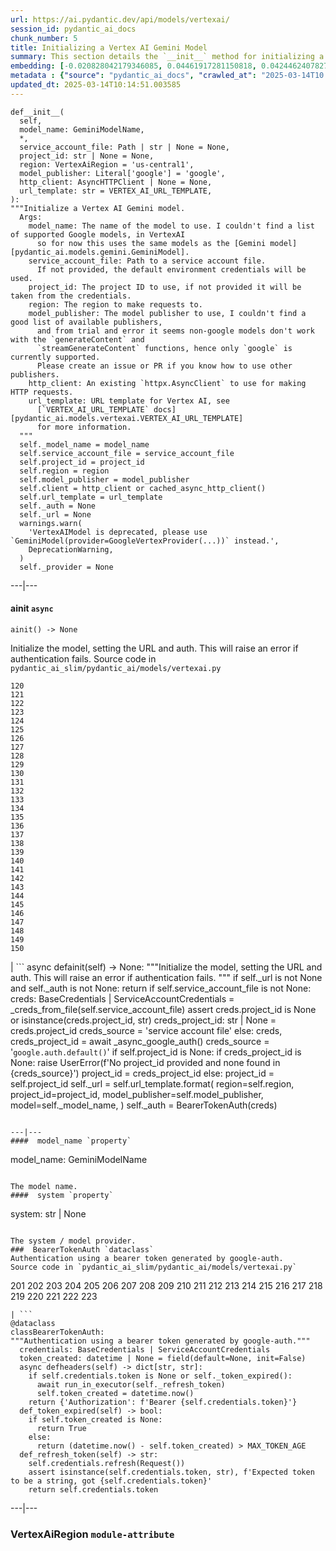 ```yaml
---
url: https://ai.pydantic.dev/api/models/vertexai/
session_id: pydantic_ai_docs
chunk_number: 5
title: Initializing a Vertex AI Gemini Model
summary: This section details the `__init__` method for initializing a Vertex AI Gemini model, including parameters such as `model_name`, `service_account_file`, `project_id`, `region`, `model_publisher`, and others, along with their descriptions and default values.
embedding: [-0.020828042179346085, 0.04461917281150818, 0.04244624078273773, -0.0017824828391894698, -0.03316189721226692, -0.007648472208529711, -0.011864700354635715, -0.013914169743657112, 0.020062576979398727, 0.0122721241787076, -0.013580822385847569, -0.010179443284869194, -0.0005767990951426327, -0.08375663310289383, -0.01001277007162571, -0.012864742428064346, -0.021420659497380257, 0.02940865233540535, -0.024075092747807503, 0.014272209256887436, 0.010043635033071041, 0.040322694927453995, 0.001368113444186747, 0.041063468903303146, 0.009833749383687973, 0.010716503486037254, -0.01161777600646019, 0.01463024877011776, -0.013333898037672043, -0.057928379625082016, 0.0072904322296381, -0.019321804866194725, -0.036001525819301605, -0.028445648029446602, -0.027877723798155785, -0.010796753689646721, -0.018013108521699905, -0.01954403705894947, 0.00991399958729744, 0.01788964681327343, -0.012290643528103828, -0.04866872727870941, 0.005074288696050644, 0.05560729280114174, -0.051409583538770676, 0.004552661906927824, -0.009383113123476505, 0.02416151762008667, -0.006154581438750029, -0.014420364052057266, -0.0030680310446769, -0.004376728553324938, -0.009722634218633175, 0.00830899365246296, -0.010784407146275043, -0.027581414207816124, 0.002152869012206793, 0.015667330473661423, -0.020383579656481743, 0.001964589348062873, 0.028124647215008736, -0.0335322842001915, -0.025655407458543777, 0.0009684052201919258, 0.010883176699280739, -0.033186592161655426, -0.044545095413923264, 0.0008758087060414255, -0.026173947378993034, 0.00018326393910683692, -0.020346540957689285, 0.0196921918541193, 0.0018951420206576586, -0.02819872461259365, -0.051557738333940506, -0.028075262904167175, -0.04923665151000023, 0.06153346970677376, -0.0027748087886720896, -0.02250712551176548, -0.016346370801329613, 0.021803392097353935, 0.012123970314860344, -0.015395713970065117, -0.01832176372408867, -0.006537314038723707, -0.0335569754242897, -0.01382774580270052, -0.004290305078029633, -0.0031467382796108723, 0.0074694519862532616, -0.011691853404045105, -0.04429817199707031, 0.010167096741497517, 0.03738429769873619, 0.01001277007162571, 0.0012431081850081682, -0.0071731433272361755, 0.008475667797029018, -0.0007330557564273477, -0.021988585591316223, -0.0022022537887096405, -0.0364459864795208, 0.05029842630028725, 0.023470129817724228, 0.008179359138011932, 0.01851930283010006, 0.027877723798155785, -0.014049977995455265, 0.027136951684951782, -0.1040044054389, 0.03819914907217026, 0.0437549389898777, -0.03407551720738411, -0.09121374040842056, -0.018383493646979332, -0.0427672415971756, 0.021902162581682205, 0.003793370444327593, -0.04466855898499489, -0.03190258517861366, -0.00848184060305357, 0.020679887384176254, -0.023420745506882668, -0.007413893938064575, 0.006796583998948336, -0.016445141285657883, -0.025507252663373947, -0.09600406140089035, -0.03995230793952942, 0.05076758190989494, -0.0033334745094180107, 0.054965291172266006, -0.03703860566020012, -0.021013235673308372, -0.027828339487314224, -0.05664437264204025, 0.006839795969426632, -0.05323682352900505, 0.03138404339551926, -0.009667076170444489, -0.024272631853818893, 0.03627314046025276, 0.029927192255854607, 0.0030525983311235905, 0.002271701116114855, -0.016741449013352394, 0.006475582718849182, 0.00549405999481678, 0.013630206696689129, -0.020037885755300522, 0.009741153568029404, 0.010870831087231636, -0.019037842750549316, -0.0291617289185524, -0.014037631452083588, 0.011235043406486511, 0.050915736705064774, 0.020334193482995033, -0.04738472402095795, 0.022877512499690056, 0.0666201040148735, 0.003003213554620743, -0.03456936404109001, -0.060990236699581146, 0.021136697381734848, -0.06839795410633087, -0.05066881328821182, -0.06010131165385246, -0.07071904093027115, 0.004781066440045834, -0.011093062348663807, -0.04079185053706169, -0.060447003692388535, -0.020630503073334694, -0.017383452504873276, -0.0035587926395237446, 0.02377878502011299, -0.016346370801329613, -0.04563156142830849, 0.0017485307762399316, 0.01402528490871191, -0.0427919365465641, 0.03432244062423706, -0.028741957619786263, 0.020000847056508064, 0.010136231780052185, 0.02669248916208744, 0.003095810068771243, 0.020581118762493134, -0.006281130015850067, 0.022766396403312683, 0.03126058354973793, 0.009012727066874504, 0.02221081778407097, -0.014049977995455265, 0.027038181200623512, -0.038915228098630905, 0.0627187043428421, 0.03770529851317406, -0.00667312229052186, -0.027581414207816124, 0.010333770886063576, -0.0427672415971756, 0.01818595454096794, -0.023112090304493904, -0.010222654789686203, 0.017346413806080818, -0.04029800370335579, 0.0015139529714360833, 0.025704791769385338, -0.04380432516336441, 0.001697602798230946, 0.007728722412139177, -0.030001269653439522, 0.0330631285905838, -0.010574521496891975, -0.016420448198914528, 0.035902753472328186, 0.00988930743187666, -0.033137205988168716, 0.051755279302597046, 2.275125189044047e-05, -0.0005054226494394243, 0.03568052127957344, -0.0008650057716295123, -0.02279108762741089, -0.025173906236886978, 0.006173100788146257, 0.043137628585100174, -0.002483129734173417, 0.014642595313489437, -0.015148789621889591, -0.018297070637345314, -0.03701391443610191, -0.026865335181355476, 0.05605175718665123, 0.021593507379293442, 0.02684064209461212, 0.002560293534770608, 0.0026868421118706465, 0.018025454133749008, -0.030371656641364098, 0.01837114803493023, 0.03958192467689514, 0.020778657868504524, -0.005873705726116896, -0.04903911426663399, 0.01696368120610714, 0.021161390468478203, 0.012889434583485126, -0.03368043899536133, 0.014247517101466656, 0.03664352744817734, 0.0032161856070160866, 0.016642680391669273, -0.04155731573700905, 0.0077534145675599575, -0.028025878593325615, -0.035458292812108994, -0.012586953118443489, 0.041804239153862, -0.03153219819068909, -0.012803011573851109, -0.0004251723294146359, -0.006163841113448143, -0.037162065505981445, 0.002047926187515259, -0.015543867833912373, -0.05244666337966919, 0.034445904195308685, 0.017272336408495903, 0.0291617289185524, -0.05476775020360947, 0.005713204853236675, 0.03217420354485512, -0.007611433509737253, 0.07452167570590973, 0.007179316133260727, 0.046446412801742554, 0.035606447607278824, -0.0005783424130640924, -0.006444717291742563, 0.0393843837082386, -0.035803984850645065, 0.06202731654047966, -0.03047042526304722, 0.0019198344089090824, -0.014716672711074352, -0.012235086411237717, 0.01963046006858349, 0.00045372292515821755, -0.008716418407857418, -0.0247911736369133, 0.007345990277826786, 0.01827237941324711, 0.03748307004570961, 0.017099488526582718, -0.007191662676632404, 0.03192727640271187, 0.07541059702634811, 0.02061815746128559, -0.0041853622533380985, -0.023544207215309143, -0.036001525819301605, 0.04526117444038391, 0.011580737307667732, 0.021889815106987953, 0.060644544661045074, 0.020383579656481743, 0.03533482924103737, 0.006623737048357725, -0.019321804866194725, -0.006463236641138792, -0.0228404738008976, -0.02047000266611576, 0.005348992068320513, -0.0007504175882786512, 0.019284768030047417, 0.010537482798099518, -0.05812591686844826, -0.023161474615335464, -0.04506363719701767, -0.006031119730323553, -0.03772999346256256, 0.009142362512648106, 0.036149680614471436, -0.04923665151000023, -0.011809142306447029, -0.0014707412337884307, 0.01891438104212284, -0.04029800370335579, -0.03316189721226692, 0.0066360835917294025, 0.020902119576931, -0.0374336838722229, 0.01593894697725773, 0.012679548934102058, -0.0117906229570508, 0.029038267210125923, -0.04239685833454132, -0.016494525596499443, 0.0058459267020225525, 0.03713737428188324, -0.054619595408439636, 0.011747411452233791, 0.001916747773066163, 0.023223206400871277, -0.00043250288581475616, 0.021939201280474663, -0.0018303244141861796, -0.01304993499070406, 0.01998850144445896, -0.005855186376720667, -0.06163223832845688, -0.05975561589002609, 0.028717264533042908, 0.0017655068077147007, -0.020309502258896828, -0.008963342756032944, -0.09249774366617203, 0.0021374360658228397, 0.021704623475670815, 0.02614925615489483, -0.024050401523709297, -0.024754134938120842, 0.03837199509143829, 0.0145808644592762, -0.035754598677158356, 0.019482307136058807, -0.015963638201355934, -0.0004039522900711745, -0.037458375096321106, -0.00192292092833668, 0.00651262141764164, -0.0149512505158782, -0.0007770390948280692, 0.01663033291697502, 0.005975561682134867, -0.004886009264737368, 0.0637063980102539, 0.01861807145178318, -0.0005285717779770494, -0.028420956805348396, 0.027161644771695137, -0.02449486404657364, -0.008759629912674427, -0.0033828592859208584, -0.03474221006035805, 0.015457444824278355, 0.0117906229570508, -0.005460107699036598, -0.0335322842001915, 0.02839626371860504, 0.015136443078517914, -0.004163756500929594, 0.029482729732990265, 0.003061858005821705, 0.06108900532126427, 0.013580822385847569, 0.012716587632894516, 0.0009537441073916852, 0.013494398444890976, -0.003497061552479863, 0.014358632266521454, 0.0011227327631786466, 0.03476690500974655, 0.03785345330834389, -0.00848184060305357, 0.0004274872480891645, 0.051212046295404434, -0.06252116709947586, 0.0184699185192585, 0.024470172822475433, -0.021223120391368866, -0.030445734038949013, 0.057878993451595306, -0.001432159449905157, 0.015432752668857574, 0.05605175718665123, -0.03461875021457672, -0.035359520465135574, -0.02605048567056656, -0.07417598366737366, -0.04894034564495087, 0.01759333722293377, -0.004123631399124861, -0.04884157329797745, 0.012111623771488667, -0.06859549880027771, 0.03153219819068909, -0.004802672658115625, 0.0675584152340889, -0.015284597873687744, 0.008734937757253647, -0.010747368447482586, -0.036915142089128494, 0.013309205882251263, -0.024025708436965942, 0.018161263316869736, 0.007345990277826786, -0.067064568400383, -0.03121119737625122, 0.010228828527033329, -0.01972923055291176, 0.0021189169492572546, -0.025210944935679436, -0.02975434623658657, -0.00237047066912055, -0.044890791177749634, 0.019679846242070198, 0.012377067469060421, 0.02765549160540104, -0.01157456450164318, -0.0004409909015521407, -0.006734853144735098, 0.06765718758106232, 0.05940992385149002, 0.03802630305290222, -0.05308866873383522, 0.02654433436691761, -0.03854484111070633, -0.02134658209979534, 0.035260751843452454, -0.001521669328212738, 0.006734853144735098, 0.015037673525512218, 0.02338370680809021, 0.0005544216255657375, -0.042421549558639526, -0.01929711364209652, 0.036816373467445374, 0.03311251476407051, 0.004537228960543871, -0.03155689314007759, -0.036915142089128494, -0.016210563480854034, -0.011864700354635715, 0.006821276620030403, -0.019321804866194725, 0.03056919574737549, -0.004256353247910738, 0.027161644771695137, 0.023260243237018585, 0.003821149468421936, 0.08578141033649445, -0.020716926082968712, -0.02221081778407097, 0.015617945231497288, 0.011191831901669502, -0.011907911859452724, 0.024297324940562248, 0.02411213144659996, -0.013556129299104214, 0.07659583538770676, -0.018704496324062347, -0.007191662676632404, -0.03543359786272049, -0.025247981771826744, -0.0025139953941106796, 0.004080419894307852, 0.015975985676050186, -0.014161093160510063, 0.04592787101864815, -0.03777937591075897, 0.0030711176805198193, -0.02133423648774624, 0.013531437143683434, -0.053829438984394073, 0.02303801290690899, -0.05338497832417488, 0.02080334909260273, 0.018593380227684975, 0.006568179465830326, 0.012358548119664192, 0.01188321877270937, 0.008463321253657341, 0.06182977929711342, -0.001946069998666644, -0.009006554260849953, 0.015432752668857574, 0.02290220372378826, -0.0020911379251629114, -0.020198386162519455, -0.025803562253713608, 0.001657477580010891, -0.02235897071659565, -0.003097353270277381, -0.048347726464271545, 0.0065743522718548775, 0.028445648029446602, -0.031630970537662506, 0.003314955160021782, -0.01856868714094162, -0.013383282348513603, 0.04340924695134163, 0.00804355088621378, -0.0393843837082386, -0.0026019620709121227, 0.011525179259479046, 0.0036668218672275543, 0.03948315232992172, -0.019383536651730537, 0.015568559989333153, 0.007055854424834251, 0.012852395884692669, -0.028692573308944702, -0.0009375396766699851, 0.015667330473661423, 0.01905019022524357, 0.02206266298890114, -0.03703860566020012, 0.032149508595466614, -0.04432286322116852, 0.01667971909046173, -7.33055712771602e-05, -0.016309332102537155, -0.028890112414956093, -0.005392203573137522, 0.010080673731863499, 0.003179146908223629, 0.0005401463131420314, 0.024531902745366096, 0.030890196561813354, -0.03649537265300751, 0.020729273557662964, 0.024235593155026436, 0.0006493330583907664, -0.01482778787612915, -0.031581584364175797, -0.0004282588779460639, -0.015259905718266964, -0.0102103091776371, 0.0007797398138791323, 0.01988973096013069, -0.00404646759852767, 0.014124054461717606, -0.015012981370091438, -0.008617648854851723, 0.02995188534259796, -0.03970538452267647, -0.012438798323273659, 0.00987078808248043, 0.032791510224342346, -0.0422980859875679, 0.02995188534259796, -0.009660902433097363, 0.017852608114480972, 0.02533440664410591, 0.0024044227320700884, -0.010944907553493977, 0.005676166154444218, 0.016840219497680664, 0.002864318899810314, -0.003969303797930479, -0.0476316474378109, 0.025556636974215508, 0.0012786035658791661, -0.041804239153862, 0.05353312939405441, 0.04224870353937149, 0.003200752893462777, -0.013926515355706215, 0.06508917361497879, 0.0019414402777329087, -0.020791003480553627, 0.0023504081182181835, 0.031235890462994576, -0.04252031818032265, -0.0034600230865180492, -0.0038890535943210125, 0.008185531944036484, 0.00708671985194087, 0.0016188956797122955, -0.022581202909350395, -0.001463024877011776, -0.002813390688970685, 0.010105365887284279, 0.05210097134113312, -0.04014984890818596, 0.03150750696659088, 0.0019506998360157013, 0.030272886157035828, 0.009796710684895515, 0.010389328934252262, 0.00021393652423284948, -0.020778657868504524, -0.028964189812541008, 0.009000381454825401, 0.03212481737136841, -0.02960619144141674, 0.02930988371372223, 0.05061942711472511, -0.004913788288831711, -0.028544418513774872, -0.008383071050047874, 0.024050401523709297, 0.0024553509429097176, -0.00950040202587843, -0.01977861486375332, -0.003703860566020012, -0.0023133696522563696, 0.020494695752859116, -0.014593210071325302, 0.019519345834851265, -0.006864488124847412, -0.035408906638622284, 0.04259439557790756, -0.00573481060564518, -0.018803264945745468, 0.007525010034441948, -0.030840812250971794, 0.014877173118293285, 0.028766650706529617, 0.015012981370091438, -0.01098811998963356, 0.0041884491220116615, -0.01188321877270937, 0.004027948249131441, 0.01827237941324711, -0.022235509008169174, 0.004540315829217434, -0.00669781444594264, 0.0033705129753798246, -0.0017300115432590246, 0.01744518242776394, 0.049755193293094635, -0.015111750923097134, 0.005941609386354685, -0.014716672711074352, 0.012679548934102058, 0.040520235896110535, 0.004571181256324053, 0.007975646294653416, 0.0177414920181036, -0.024531902745366096, 0.005247135646641254, -0.029186420142650604, 0.011506659910082817, 0.046890873461961746, 0.036939837038517, 0.021309543401002884, -0.04711310565471649, 0.04629825800657272, 0.04681679606437683, -0.03797691687941551, 0.017519259825348854, -0.022828126326203346, 0.006444717291742563, -0.003197666257619858, 0.010593040846288204, -0.03187789395451546, -0.010222654789686203, 0.021754007786512375, -0.028371572494506836, 0.02970496192574501, -0.012889434583485126, 0.020741619169712067, 0.016593296080827713, -0.041804239153862, -0.02114904299378395, 0.0054570212960243225, 0.020482348278164864, -0.0073089515790343285, -0.02755672298371792, 0.008525052107870579, -0.012074585072696209, 0.04417470842599869, 0.01906253583729267, -0.04261908680200577, -0.03995230793952942, 0.0033828592859208584, -0.00930903572589159, 0.036248449236154556, 0.0010278213303536177, -0.0045557483099401, 0.028890112414956093, 0.045285869389772415, -0.012093104422092438, 0.0048273648135364056, -0.05516282841563225, 0.019235381856560707, 0.004697729833424091, 0.03476690500974655, 0.019963808357715607, -0.024173863232135773, -0.007401547860354185, 0.0349891372025013, -0.04691556841135025, -0.015778446570038795, -0.02679125778377056, -0.03822384029626846, 0.008080588653683662, 0.02275405079126358, -0.005318126641213894, 0.008660860359668732, -0.04101408272981644, -0.023791130632162094, -0.013469706289470196, 0.027680184692144394, -0.009463363327085972, 0.007629952859133482, -0.02619864046573639, 0.020741619169712067, -0.0028766649775207043, 0.015482136979699135, 0.0011875502532348037, 0.042174626141786575, -0.015136443078517914, 0.024531902745366096, -0.008741110563278198, 0.007864530198276043, 0.005540357902646065, -0.022149085998535156, -0.010358463041484356, 0.002614308148622513, -0.005756416358053684, 0.00850653275847435, -0.061039622873067856, 0.005855186376720667, -0.013654898852109909, -0.057236991822719574, 0.0008472580811940134, 0.04049554094672203, -0.04456978663802147, -0.03772999346256256, 0.016259947791695595, 0.03686575964093208, -0.002010887721553445, -0.006265697535127401, 0.001899771741591394, 0.005358251743018627, 0.015161136165261269, 0.03222358599305153, 0.02187746949493885, -0.010339943692088127, 0.0223713181912899, -0.0138524379581213, 0.001839584088884294, 0.0019846518989652395, 0.0034878021106123924, 0.014358632266521454, -0.00804972369223833, 0.015012981370091438, 0.03392736241221428, -0.026272717863321304, -0.005256395321339369, -0.01263633742928505, -0.00830899365246296, -0.0005872162291780114, -0.04987865686416626, 0.016494525596499443, 0.01419813185930252, 0.01603771559894085, -0.007284258957952261, 0.016494525596499443, -0.008432455360889435, -0.06874365359544754, -0.017914338037371635, 0.021507084369659424, -0.0077102030627429485, 0.037458375096321106, -0.018210647627711296, 0.021716969087719917, -0.010543656535446644, 0.04118692874908447, -0.016506871208548546, 0.002689928747713566, -0.0028442563489079475, -0.0028704919386655092, -0.016852565109729767, 0.04856995865702629, -0.022433048114180565, -0.011247389949858189, -0.03943376988172531, 0.03432244062423706, 0.002330345567315817, -0.02639617957174778, 0.024976365268230438, 0.019865037873387337, 0.00373781262896955, -0.008179359138011932, -0.04024861752986908, 0.007549702189862728, 0.0010116168996319175, -0.01585252396762371, -0.028519725427031517, 0.005006385035812855, -0.011364678852260113, 0.0001505657855886966, 0.030198808759450912, -0.03155689314007759, 0.0729413628578186, 0.018581032752990723, 0.024964019656181335, 0.0524960495531559, -0.006845968775451183, 0.025852946564555168, -0.02363063022494316, 0.04792795702815056, 0.054668981581926346, 0.026618411764502525, 0.003490888513624668, 0.007889223285019398, 0.03948315232992172, -0.001745444256812334, 0.0024322017561644316, -0.002443004632368684, 0.0641508623957634, -0.022334279492497444, 0.018605725839734077, -0.01813657023012638, 0.051360201090574265, -0.027260413393378258, -0.0037069469690322876, 0.010846138000488281, 0.03335943818092346, 0.03232235461473465, -0.006802757270634174, -0.035359520465135574, 0.003703860566020012, -0.02275405079126358, 0.008358378894627094, 0.010407848283648491, 0.00215749884955585, -0.048594649881124496, -7.64403521316126e-05, -0.0028828380163758993, 0.008469494059681892, 0.0002444162091705948, -0.029433345422148705, -0.01745752990245819, -0.0011250476818531752, -0.019753923639655113, 0.019852692261338234, -0.002140522701665759, -0.018642764538526535, 0.013086973689496517, -0.0042779590003192425, 0.04442163556814194, 0.01900080405175686, -0.04627356305718422, 0.021852776408195496, 0.003879793919622898, -0.04101408272981644, 0.014111708849668503, -0.004984778817743063, 0.040174540132284164, -0.007117585279047489, 0.006021860055625439, 0.0029090738389641047, 0.009302862919867039, -0.005599002353847027, -0.00274702999740839, -0.003568052314221859, 0.011957296170294285, 0.008432455360889435, 0.02459363453090191, 0.007241047453135252, -0.007204008754342794, 0.0037810243666172028, 0.01445740181952715, -0.02060580998659134, -0.00031502105412073433, -0.02659371867775917, 0.0021497823763638735, 0.021655237302184105, 0.014519133605062962, 0.03800160810351372, -0.03153219819068909, -0.015716714784502983, -0.036149680614471436, 0.028025878593325615, 0.07170674204826355, -0.0035124944988638163, 0.0016374150291085243, -0.008543571457266808, -0.0036544757895171642, 0.021062619984149933, 0.014704326167702675, 0.01686491072177887, 0.004419940058141947, -0.02182808518409729, -0.0004224715812597424, -0.005636041052639484, 0.015346328727900982, -0.01417343970388174, 0.04652048647403717, 0.008734937757253647, -0.006994123104959726, -0.039878230541944504, -0.03377920761704445, -0.032248277217149734, 0.035952139645814896, -0.03632252663373947, -0.0476563386619091, -0.045088328421115875, 0.009333728812634945, 0.0074756252579391, -0.020976196974515915, -0.023013319820165634, -0.03634721785783768, 0.013111665844917297, -0.00865468755364418, -0.051557738333940506, 0.02280343510210514, 0.010883176699280739, 0.014593210071325302, 0.001491575501859188, -0.027630800381302834, 0.03669290989637375, -0.00850653275847435, 0.03577929362654686, -0.020815696567296982, -0.012074585072696209, -0.01837114803493023, 0.02459363453090191, 0.0053675114177167416, 0.009654729627072811, -0.045187097042798996, 0.009451017715036869, 0.018790919333696365, -0.025149213150143623, -0.004558835178613663, -0.014679634012281895, -0.013111665844917297, -0.013074628077447414, -0.00668546836823225, -0.00510515458881855, 0.05387882515788078, 0.01584017649292946, 0.025001058354973793, 0.051113273948431015, 0.0001746794587234035, -0.05024904012680054, -0.008716418407857418, 0.015642637386918068, 0.01711183600127697, 0.010000423528254032, 0.011154793202877045, 0.025507252663373947, 0.0350138284265995, -0.022445395588874817, -0.006938565522432327, -0.00274702999740839, -0.007741068489849567, -0.0018272378947585821, 0.010352290235459805, 0.021124351769685745, 0.0050094714388251305, 0.03948315232992172, -0.007389201782643795, -0.012679548934102058, 0.057582683861255646, 0.03511259704828262, 0.009537440724670887, -0.0006535770371556282, 0.012840050272643566, 0.004018688574433327, -0.02430967055261135, 0.003598917741328478, 0.0006840567220933735, -0.003321128198876977, -0.016692064702510834, 0.0022732443176209927, 0.005737897474318743, -0.024470172822475433, 0.006086677312850952, -0.009012727066874504, 0.008037377148866653, -0.040767159312963486, -0.04592787101864815, 0.014346286654472351, -0.009290516376495361, -0.0025633801706135273, -0.047606952488422394, -0.02809995599091053, -0.027087567374110222, -0.01633402518928051, -0.014259862713515759, 0.01964280754327774, 0.005815060809254646, 0.05654560402035713, -0.005330472718924284, 0.004490931052714586, 0.030939580872654915, -0.01618587039411068, 0.0023751005064696074, 0.0252850204706192, -0.018753880634903908, -0.023803476244211197, 0.01998850144445896, 0.0062471781857311726, -0.014074670150876045, -0.0038180628325790167, -0.005176145117729902, 0.023507168516516685, -0.007333643734455109, 0.04837241768836975, -0.011148620396852493, -0.018124224618077278, 0.02047000266611576, 0.005003298167139292, 0.03301374241709709, 0.05224912613630295, -0.01460555661469698, 0.002955371979624033, 0.003651389153674245, 0.0020973109640181065, 0.02664310298860073, -0.005219356622546911, 0.014642595313489437, 0.03955722972750664, 0.060693927109241486, 0.03997700288891792, -0.010630079545080662, 0.007858357392251492, 0.024136824533343315, 0.060298848897218704, 0.0008349118870683014, -0.002103484235703945, -0.0015008351765573025, -0.025976408272981644, -0.0026050484739243984, 0.016852565109729767, 0.0408412367105484, 0.06533610075712204, 0.005392203573137522, -0.013074628077447414, -0.013432667590677738, -0.016296986490488052, 0.0035063212271779776, -0.02012430876493454, -0.012679548934102058, -0.0321001261472702, 0.0038551015313714743, -0.02192685380578041, -0.02614925615489483, -0.021272506564855576, -0.00373781262896955, -0.006345947738736868, 0.020729273557662964, 0.022717012092471123, -0.03568052127957344, -0.0073089515790343285, 0.0074756252579391, 0.011957296170294285, 0.03496444225311279, 0.0059014842845499516, 0.026001101359725, -0.022667625918984413, 0.03723614290356636, -0.00573481060564518, 0.01322278194129467, -0.005207010544836521, 0.009438671171665192, -0.006444717291742563, 0.007883049547672272, -0.010339943692088127, -0.028964189812541008, 0.014235170558094978, -0.002416769042611122, -0.00831516645848751, 0.035803984850645065, -0.04128569737076759, -0.006790411192923784, 0.017753837630152702, -0.020865080878138542, -0.0035310136154294014, -0.0024584373459219933, -0.020865080878138542, -0.0035186675377190113, 0.028988881036639214, -0.009679421782493591, -0.01584017649292946, -0.02381582371890545, -0.0011744324583560228, -0.010920215398073196, -0.007957126945257187, -0.023408398032188416, 0.018050147220492363, 0.02047000266611576, 0.0018889688653871417, -0.029729653149843216, 0.018630418926477432, 0.003426071023568511, -0.027976492419838905, 0.03266805037856102, -0.004960086662322283, 0.012506701983511448, 0.03928561508655548, -0.036766987293958664, -0.00848184060305357, -0.07086719572544098, 0.018210647627711296, 0.005673079751431942, -0.006024946458637714, 0.010136231780052185, -0.008599129505455494, -0.022815780714154243, 0.009012727066874504, 0.0006207824335433543, -0.003404465038329363, -0.004052640870213509, -0.002560293534770608, 0.021791046485304832, -0.00365756219252944, 0.07526244968175888, -0.017951376736164093, -0.03627314046025276, -0.006623737048357725, 0.013506744988262653, 0.02061815746128559, 0.0048736631870269775, 0.030297579243779182, -0.00028936410672031343, -0.035754598677158356, -0.027235720306634903, -0.004364382475614548, -0.013494398444890976, 0.0030988967046141624, 0.037063296884298325, -0.00483662448823452, 0.027359183877706528, -0.025149213150143623, -0.006370639894157648, 0.011265909299254417, 0.011728892102837563, 0.019223036244511604, -0.018630418926477432, -0.027309797704219818, -0.0028535157907754183, -0.010136231780052185, 0.024729441851377487, -0.013679591938853264, 0.01460555661469698, 0.053928207606077194, -0.02513686753809452, -0.009080631658434868, 0.018297070637345314, 0.016593296080827713, -0.024778826162219048, 0.01992676965892315, -0.03296435996890068, -0.002304109977558255, 0.010432540439069271, -0.0024584373459219933, 0.03387797623872757, 0.01417343970388174, -0.00021412943897303194, -0.03649537265300751, -0.019852692261338234, 0.004642171785235405, -0.018210647627711296, -0.013963554054498672, -0.009969557635486126, 0.010926388204097748, 0.005703945178538561, 0.007642298936843872, 0.004784153308719397, -0.008537398651242256, -0.032939665019512177, -0.014815442264080048, 0.010735022835433483, 0.023075051605701447, 0.0009583738865330815, -0.0032192720100283623, -0.0088707460090518, 0.003960044123232365, -0.00014352459402289242, 0.028865419328212738, -0.013790707103908062, -0.043137628585100174, 0.01876622624695301, -0.02921111322939396, -0.0004232432402204722, 0.0076978569850325584, -0.02055642567574978, -0.013185743242502213, 0.005361338146030903, -0.037162065505981445, -0.004074246622622013, -0.01803780160844326, -0.03195197135210037, -0.013704284094274044, 0.002341148443520069, 0.040026385337114334, 0.019223036244511604, -0.0033581668976694345, 0.0021914509125053883, 0.008981862105429173, -0.025729484856128693, -0.006870661396533251, 0.010420193895697594, -0.008994207717478275, -0.02226020209491253, 0.005827407352626324, 0.0006477897986769676, 0.025531945750117302, 0.01008684653788805, 0.0026528900489211082, 0.010420193895697594, 0.006157668307423592, -0.013667245395481586, -0.007006469648331404, -0.0027701789513230324, 0.020445309579372406, 0.02605048567056656, 0.019753923639655113, -0.029186420142650604, 0.020000847056508064, -0.02314912900328636, -0.022494779899716377, 0.04175485298037529, -0.02995188534259796, 0.00841393694281578, 0.04101408272981644, 0.03748307004570961, 0.02684064209461212, -0.0029229633510112762, -0.007222528103739023, 0.02206266298890114, 0.00416684290394187, 0.0029121602419763803, 0.02207500860095024, -0.012679548934102058, -0.03824853152036667, 0.018260031938552856, -0.03190258517861366, -0.004990952089428902, -0.010500445030629635, 0.007210182026028633, -0.004882922861725092, 0.021260159090161324, -0.012161009013652802, -0.007765761110931635, 0.0025201684329658747, -0.026569025591015816, 0.002364297630265355, -0.009321382269263268, -0.017877299338579178, 0.03656945005059242, 0.020988542586565018, 0.013321551494300365, -0.014111708849668503, -0.027161644771695137, 0.008759629912674427, -0.04706371948122978, -0.00792008824646473, -0.0021837344393134117, 0.001373514998704195, 0.02450720965862274, -0.02975434623658657, 0.01949465274810791, 0.0379275307059288, -0.04968111589550972, 0.006376813165843487, 0.0252726748585701, -0.020482348278164864, 0.001726925023831427, -0.00668546836823225, 0.020741619169712067, -0.03940907493233681, 0.02221081778407097, -0.026741873472929, -0.04587848484516144, -0.013840092346072197, -0.013358590193092823, 0.000622325751464814, -0.0070249889977276325, -0.03671760484576225, 0.007185489404946566, 0.011691853404045105, 0.03202604874968529, 0.02945803664624691, 0.012346201576292515, 0.0055588772520422935, 0.019482307136058807, -0.007617606315761805, 0.02693941257894039, 0.02343309111893177, 0.006716333795338869, -0.013333898037672043, 0.017272336408495903, -0.011932604014873505, 0.005284174345433712, -0.01339562889188528, 0.010778234340250492, -0.008932476863265038, 0.0016497612232342362, -0.020581118762493134, -0.012790665030479431, -0.009469537064433098, 0.015494483523070812, -0.004296478349715471, -0.0279518011957407, -0.04153262451291084, 0.007197835482656956, -0.002470783656463027, -0.008475667797029018, 0.015506829135119915, -0.0017624202882871032, 0.0008927847375161946, 0.03116181306540966, -0.010877003893256187, 0.02139596827328205, -0.0030340789817273617, 0.0036050910130143166, 0.005382943898439407, 0.043582092970609665, -0.0026683227624744177, -0.01540805958211422, 0.020260117948055267, 0.008228743448853493, 0.007204008754342794, -0.016358718276023865, -0.020334193482995033, -0.024778826162219048, 0.020482348278164864, 0.0029630884528160095, 0.02523563615977764, 0.028371572494506836, 0.0030201897025108337, 0.013445014134049416, 0.026988796889781952, 0.031285274773836136, -0.021618198603391647, -0.005818147677928209, 0.00947570987045765, 0.00850653275847435, -0.04140916094183922, 0.02469240315258503, -0.02629740908741951, 0.0063212551176548, 0.017827915027737617, 0.012438798323273659, 0.029038267210125923, 0.011519006453454494, -0.024914635345339775, -0.02444547973573208, -0.021025581285357475, -0.01613648608326912, -0.010765887796878815, -0.03960661590099335, 0.00592000363394618, 0.04466855898499489, 0.010438713245093822, 0.0027161643374711275, 0.03701391443610191, -0.02245774120092392, 0.005663820076733828, 0.012117796577513218, -0.017976069822907448, 0.012130143120884895, -0.014679634012281895, -0.03528544306755066, 0.021618198603391647, 0.028519725427031517, 0.05024904012680054, -0.0009313665796071291, -0.028470341116189957, -0.00925965141505003, 0.003450763411819935, -0.0043242573738098145, -0.00561443530023098, 0.0022022537887096405, 0.011864700354635715, -0.0032717434223741293, -0.019963808357715607, 0.02940865233540535, -0.013333898037672043, 0.02391459234058857, 0.03328536078333855, -0.003944611642509699, -0.0009120756294578314, -0.04726126044988632, -0.0277048759162426, 0.016469832509756088, -0.010352290235459805, -0.013889476656913757, -0.013630206696689129, 0.019235381856560707, 0.016296986490488052, -0.013914169743657112, 0.0001521090598544106, 0.011222697794437408, -0.011272082105278969, -0.031581584364175797, -0.010000423528254032, 0.020791003480553627, -0.03980415314435959, 0.020791003480553627, 0.009154709056019783, -0.012728934176266193, 0.007716376334428787, -0.0075003174133598804, 0.003404465038329363, 0.00999425072222948, -0.015803137794137, 0.001120417844504118, -0.021815737709403038, 0.00785218458622694, 0.02750733681023121, 0.01730937510728836, -0.02265528030693531, -0.009376940317451954, 0.02512452006340027, 0.0020139741245657206, -0.022099701687693596, 0.03629783168435097, 0.00629656296223402, -0.005240962840616703, 0.011099235154688358, 0.0201736930757761, 0.020445309579372406, -0.04573033004999161, 0.009630037471652031, 0.03368043899536133, -0.0027038182597607374, 0.005679253023117781, 0.0062903896905481815, -0.004561921581625938, -0.022013278678059578, -0.018790919333696365, 0.028840728104114532, 0.012241259217262268, 0.02814934030175209, 0.0075620487332344055, 0.005284174345433712, 0.026223331689834595, -0.002949198940768838, 0.04417470842599869, -0.002983151003718376, -0.054718367755413055, -0.0010610016761347651, 0.05619991198182106, 0.004478584509342909, 0.004290305078029633, -0.004018688574433327, 0.021494736894965172, -0.007895396091043949, -0.02295158989727497, -0.014469748362898827, -0.025149213150143623, 0.018790919333696365, 0.01220422051846981, 0.01235237531363964, 0.0016543910605832934, 0.00221768650226295, -0.01455617230385542, -0.03047042526304722, -0.010389328934252262, 0.02022307924926281, 0.011679506860673428, -0.009321382269263268, -0.010765887796878815, -0.0289148036390543, 0.04274255037307739, 0.00592000363394618, 0.03212481737136841, 0.005703945178538561, -0.037063296884298325, 0.014704326167702675, -0.02177869901061058, 0.015173481777310371, -0.01324747409671545, -0.0026343706995248795, -0.02303801290690899, -0.03328536078333855, 0.0170130655169487, -0.0004394476127345115, -0.009679421782493591, 0.007741068489849567, -0.0060835909098386765, -0.03047042526304722, 0.008401590399444103, -0.018926726654171944, 0.01239558681845665, -0.010617733933031559, 0.013593167997896671, -0.019951462745666504, -0.024371402338147163, -0.01482778787612915, -0.02522329054772854, -0.0011528265895321965, -0.006126802414655685, 0.0032439646311104298, 0.03486567363142967, -0.020877426490187645, -0.000796329986769706, -0.005027990788221359, 0.024852903559803963, 0.011272082105278969, 0.010099193081259727, -0.0014668831136077642, -0.0013403345365077257]
metadata : {"source": "pydantic_ai_docs", "crawled_at": "2025-03-14T10:14:51.003585", "url_path": "/api/models/vertexai/", "chunk_size": 4950}
updated_dt: 2025-03-14T10:14:51.003585
---
```

```
def__init__(
  self,
  model_name: GeminiModelName,
  *,
  service_account_file: Path | str | None = None,
  project_id: str | None = None,
  region: VertexAiRegion = 'us-central1',
  model_publisher: Literal['google'] = 'google',
  http_client: AsyncHTTPClient | None = None,
  url_template: str = VERTEX_AI_URL_TEMPLATE,
):
"""Initialize a Vertex AI Gemini model.
  Args:
    model_name: The name of the model to use. I couldn't find a list of supported Google models, in VertexAI
      so for now this uses the same models as the [Gemini model][pydantic_ai.models.gemini.GeminiModel].
    service_account_file: Path to a service account file.
      If not provided, the default environment credentials will be used.
    project_id: The project ID to use, if not provided it will be taken from the credentials.
    region: The region to make requests to.
    model_publisher: The model publisher to use, I couldn't find a good list of available publishers,
      and from trial and error it seems non-google models don't work with the `generateContent` and
      `streamGenerateContent` functions, hence only `google` is currently supported.
      Please create an issue or PR if you know how to use other publishers.
    http_client: An existing `httpx.AsyncClient` to use for making HTTP requests.
    url_template: URL template for Vertex AI, see
      [`VERTEX_AI_URL_TEMPLATE` docs][pydantic_ai.models.vertexai.VERTEX_AI_URL_TEMPLATE]
      for more information.
  """
  self._model_name = model_name
  self.service_account_file = service_account_file
  self.project_id = project_id
  self.region = region
  self.model_publisher = model_publisher
  self.client = http_client or cached_async_http_client()
  self.url_template = url_template
  self._auth = None
  self._url = None
  warnings.warn(
    'VertexAIModel is deprecated, please use `GeminiModel(provider=GoogleVertexProvider(...))` instead.',
    DeprecationWarning,
  )
  self._provider = None

```
  
---|---  
####  ainit `async`
```
ainit() -> None

```

Initialize the model, setting the URL and auth.
This will raise an error if authentication fails.
Source code in `pydantic_ai_slim/pydantic_ai/models/vertexai.py`
```
120
121
122
123
124
125
126
127
128
129
130
131
132
133
134
135
136
137
138
139
140
141
142
143
144
145
146
147
148
149
150
```
| ```
async defainit(self) -> None:
"""Initialize the model, setting the URL and auth.
  This will raise an error if authentication fails.
  """
  if self._url is not None and self._auth is not None:
    return
  if self.service_account_file is not None:
    creds: BaseCredentials | ServiceAccountCredentials = _creds_from_file(self.service_account_file)
    assert creds.project_id is None or isinstance(creds.project_id, str)
    creds_project_id: str | None = creds.project_id
    creds_source = 'service account file'
  else:
    creds, creds_project_id = await _async_google_auth()
    creds_source = '`google.auth.default()`'
  if self.project_id is None:
    if creds_project_id is None:
      raise UserError(f'No project_id provided and none found in {creds_source}')
    project_id = creds_project_id
  else:
    project_id = self.project_id
  self._url = self.url_template.format(
    region=self.region,
    project_id=project_id,
    model_publisher=self.model_publisher,
    model=self._model_name,
  )
  self._auth = BearerTokenAuth(creds)

```
  
---|---  
####  model_name `property`
```
model_name: GeminiModelName[](https://ai.pydantic.dev/api/models/gemini/#pydantic_ai.models.gemini.GeminiModelName "pydantic_ai.models.gemini.GeminiModelName")

```

The model name.
####  system `property`
```
system: str[](https://docs.python.org/3/library/stdtypes.html#str) | None

```

The system / model provider.
###  BearerTokenAuth `dataclass`
Authentication using a bearer token generated by google-auth.
Source code in `pydantic_ai_slim/pydantic_ai/models/vertexai.py`
```
201
202
203
204
205
206
207
208
209
210
211
212
213
214
215
216
217
218
219
220
221
222
223
```
| ```
@dataclass
classBearerTokenAuth:
"""Authentication using a bearer token generated by google-auth."""
  credentials: BaseCredentials | ServiceAccountCredentials
  token_created: datetime | None = field(default=None, init=False)
  async defheaders(self) -> dict[str, str]:
    if self.credentials.token is None or self._token_expired():
      await run_in_executor(self._refresh_token)
      self.token_created = datetime.now()
    return {'Authorization': f'Bearer {self.credentials.token}'}
  def_token_expired(self) -> bool:
    if self.token_created is None:
      return True
    else:
      return (datetime.now() - self.token_created) > MAX_TOKEN_AGE
  def_refresh_token(self) -> str:
    self.credentials.refresh(Request())
    assert isinstance(self.credentials.token, str), f'Expected token to be a string, got {self.credentials.token}'
    return self.credentials.token

```
  
---|---  
###  VertexAiRegion `module-attribute`